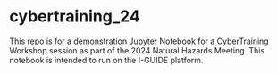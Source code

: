 # cybertraining_24

This repo is for a demonstration Jupyter Notebook for a CyberTraining Workshop session as part of the 2024 Natural Hazards Meeting. This notebook is intended to run on the I-GUIDE platform.